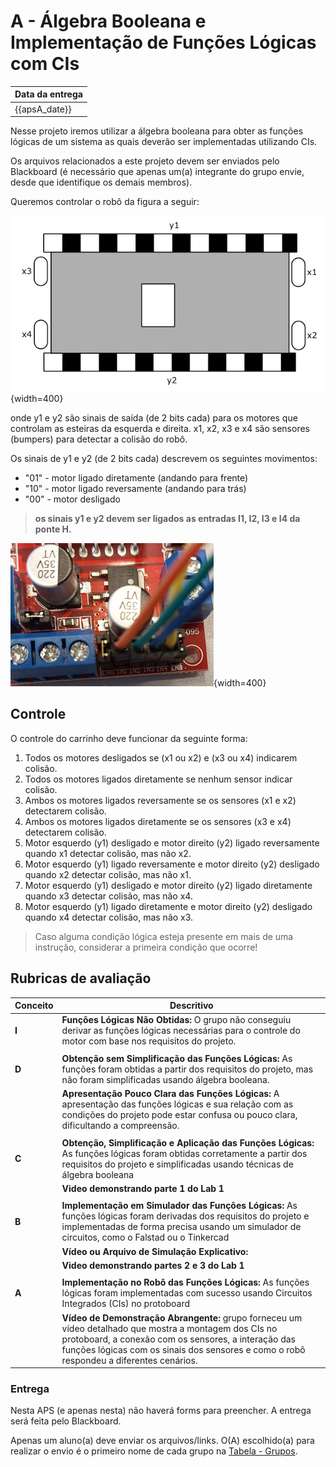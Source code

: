 # A - Álgebra Booleana e Implementação de Funções Lógicas com CIs

| Data da entrega| 
|----------------|
| {{apsA_date}} |

Nesse projeto iremos utilizar a álgebra booleana para obter as funções lógicas de um sistema as quais deverão ser implementadas utilizando CIs.

Os arquivos relacionados a este projeto devem ser enviados pelo Blackboard (é necessário que apenas um(a) integrante do grupo envie, desde que identifique os demais membros).

Queremos controlar o robô da figura a seguir:

![](../figs/A-Transistores/carro.png){width=400}


onde y1 e y2 são sinais de saída (de 2 bits cada) para os motores que controlam as esteiras da esquerda e direita. x1, x2, x3 e x4 são sensores (bumpers) para detectar a colisão do robô.

Os sinais de y1 e y2 (de 2 bits cada) descrevem os seguintes movimentos:

- "01" - motor ligado diretamente (andando para frente)
- "10" - motor ligado reversamente (andando para trás) 
- "00" - motor desligado

> **os sinais y1 e y2 devem ser ligados as entradas I1, I2, I3 e I4 da ponte H.**

![](../figs/A-Transistores/motor.png){width=400}

## Controle

O controle do carrinho deve funcionar da seguinte forma:

1. Todos os motores desligados se (x1 ou x2) e (x3 ou x4) indicarem colisão.
2. Todos os motores ligados diretamente se nenhum sensor indicar colisão.
3. Ambos os motores ligados reversamente se os sensores (x1 e x2) detectarem colisão.
4. Ambos os motores ligados diretamente se os sensores (x3 e x4) detectarem colisão.
5. Motor esquerdo (y1) desligado e motor direito (y2) ligado reversamente quando x1 detectar colisão, mas não x2.
6. Motor esquerdo (y1) ligado reversamente e motor direito (y2) desligado quando x2 detectar colisão, mas não x1.
7. Motor esquerdo (y1) desligado e motor direito (y2) ligado diretamente quando x3 detectar colisão, mas não x4.
8. Motor esquerdo (y1) ligado diretamente e motor direito (y2) desligado quando x4 detectar colisão, mas não x3.

> Caso alguma condição lógica esteja presente em mais de uma instrução, considerar a primeira condição que ocorre!

## Rubricas de avaliação

| Conceito | Descritivo                                                  |
|----------|-------------------------------------------------------------|
| **I**    | **Funções Lógicas Não Obtidas:** O grupo não conseguiu derivar as funções lógicas necessárias para o controle do motor com base nos requisitos do projeto.|
|          |                                                                      |
| **D**    | **Obtenção sem Simplificação das Funções Lógicas:** As funções foram obtidas a partir dos requisitos do projeto, mas não foram simplificadas usando álgebra booleana.|   
|          | **Apresentação Pouco Clara das Funções Lógicas:** A apresentação das funções lógicas e sua relação com as condições do projeto pode estar confusa ou pouco clara, dificultando a compreensão.|  
|          |                                                                      |
| **C**    | **Obtenção, Simplificação e Aplicação das Funções Lógicas:** As funções lógicas foram obtidas corretamente a partir dos requisitos do projeto e simplificadas usando técnicas de álgebra booleana|   
|          | **Video demonstrando parte 1 do Lab 1**                              |  
|          |                                                                      |
| **B**    | **Implementação em Simulador das Funções Lógicas:** As funções lógicas foram derivadas dos requisitos do projeto e implementadas de forma precisa usando um simulador de circuitos, como o Falstad ou o Tinkercad|   
|          | **Vídeo ou Arquivo de Simulação Explicativo:**                            |  
|          | **Video demonstrando partes 2 e 3 do Lab 1**                              |  
|          |                                                                      |
| **A**    | **Implementação no Robô das Funções Lógicas:** As funções lógicas foram  implementadas com sucesso usando Circuitos Integrados (CIs) no protoboard|   
|          | **Vídeo de Demonstração Abrangente:**  grupo forneceu um vídeo detalhado que mostra a montagem dos CIs no protoboard, a conexão com os sensores, a interação das funções lógicas com os sinais dos sensores e como o robô respondeu a diferentes cenários.                           |  



### Entrega

Nesta APS (e apenas nesta) não haverá forms para preencher. A entrega será feita pelo Blackboard.

Apenas um aluno(a) deve enviar os arquivos/links. O(A) escolhido(a) para realizar o envio é o primeiro nome de cada grupo na [Tabela - Grupos]({{lab2_link}}).

